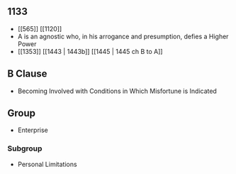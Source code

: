 ## 1133
- [[565]] [[1120]] 
- A is an agnostic who, in his arrogance and presumption, defies a Higher Power
- [[1353]] [[1443 | 1443b]] [[1445 | 1445 ch B to A]] 

## B Clause
- Becoming Involved with Conditions in Which Misfortune is Indicated

## Group
- Enterprise

### Subgroup
- Personal Limitations

